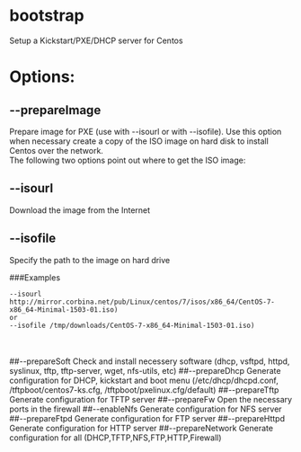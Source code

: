 # bootstrap
Setup a Kickstart/PXE/DHCP server for Centos

# Options:

## --prepareImage
Prepare image for PXE (use with --isourl or with --isofile).  Use this option when necessary create a copy of the ISO image on hard disk to install Centos over the network.<br> 
The following two options point out where to get the ISO image:<br>

##  --isourl <url>
Download the image from the Internet<br>

##  --isofile <file>
Specify the path to the image on hard drive <br>

###Examples
```
--isourl http://mirror.corbina.net/pub/Linux/centos/7/isos/x86_64/CentOS-7-x86_64-Minimal-1503-01.iso)
or
--isofile /tmp/downloads/CentOS-7-x86_64-Minimal-1503-01.iso)
```
<br><br>
##--prepareSoft
Check and install necessery software (dhcp, vsftpd, httpd, syslinux, tftp, tftp-server, wget, nfs-utils, etc)
##--prepareDhcp
Generate configuration for DHCP, kickstart and boot menu (/etc/dhcp/dhcpd.conf, /tftpboot/centos7-ks.cfg, /tftpboot/pxelinux.cfg/default)
##--prepareTftp
Generate configuration for TFTP server
##--prepareFw
Open the necessary ports in the firewall
##--enableNfs
Generate configuration for NFS server
##--prepareFtpd
Generate configuration for FTP server
##--prepareHttpd
Generate configuration for HTTP server
##--prepareNetwork
Generate configuration for all (DHCP,TFTP,NFS,FTP,HTTP,Firewall)
    

